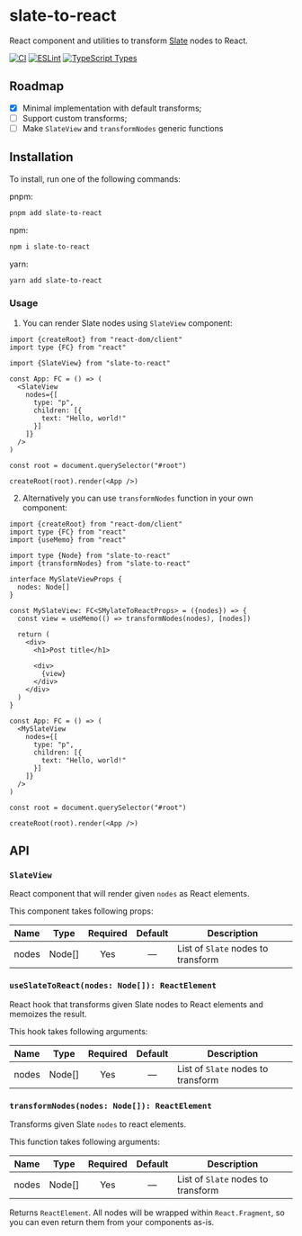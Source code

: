 # slate-to-react

React component and utilities to transform [Slate](https://github.com/ianstormtaylor/slate) nodes to React.

[![CI](https://github.com/octet-stream/slate-to-react/actions/workflows/ci.yml/badge.svg)](https://github.com/octet-stream/slate-to-react/actions/workflows/ci.yml)
[![ESLint](https://github.com/octet-stream/slate-to-react/actions/workflows/eslint.yml/badge.svg)](https://github.com/octet-stream/slate-to-react/actions/workflows/eslint.yml)
[![TypeScript Types](https://github.com/octet-stream/slate-to-react/actions/workflows/typescript.yml/badge.svg)](https://github.com/octet-stream/slate-to-react/actions/workflows/typescript.yml)

## Roadmap

- [x] Minimal implementation with default transforms;
- [ ] Support custom transforms;
- [ ] Make `SlateView` and `transformNodes` generic functions

## Installation

To install, run one of the following commands:

pnpm:

```sh
pnpm add slate-to-react
```

npm:

```sh
npm i slate-to-react
```

yarn:

```sh
yarn add slate-to-react
```

### Usage

1. You can render Slate nodes using `SlateView` component:

```tsx
import {createRoot} from "react-dom/client"
import type {FC} from "react"

import {SlateView} from "slate-to-react"

const App: FC = () => (
  <SlateView
    nodes={[
      type: "p",
      children: [{
        text: "Hello, world!"
      }]
    ]}
  />
)

const root = document.querySelector("#root")

createRoot(root).render(<App />)
```

2. Alternatively you can use `transformNodes` function in your own component:

```tsx
import {createRoot} from "react-dom/client"
import type {FC} from "react"
import {useMemo} from "react"

import type {Node} from "slate-to-react"
import {transformNodes} from "slate-to-react"

interface MySlateViewProps {
  nodes: Node[]
}

const MySlateView: FC<SMylateToReactProps> = ({nodes}) => {
  const view = useMemo(() => transformNodes(nodes), [nodes])

  return (
    <div>
      <h1>Post title</h1>

      <div>
        {view}
      </div>
    </div>
  )
}

const App: FC = () => (
  <MySlateView
    nodes={[
      type: "p",
      children: [{
        text: "Hello, world!"
      }]
    ]}
  />
)

const root = document.querySelector("#root")

createRoot(root).render(<App />)
```

## API

### `SlateView`

React component that will render given `nodes` as React elements.

This component takes following props:

| Name  | Type   | Required  | Default | Description                        |
|-------|--------|:---------:|:-------:|------------------------------------|
| nodes | Node[] | Yes       | —       | List of `Slate` nodes to transform |

### `useSlateToReact(nodes: Node[]): ReactElement`

React hook that transforms given Slate nodes to React elements and memoizes the result.

This hook takes following arguments:

| Name  | Type   | Required  | Default | Description                        |
|-------|--------|:---------:|:-------:|------------------------------------|
| nodes | Node[] | Yes       | —       | List of `Slate` nodes to transform |

### `transformNodes(nodes: Node[]): ReactElement`

Transforms given Slate `nodes` to react elements.

This function takes following arguments:

| Name  | Type   | Required  | Default | Description                        |
|-------|--------|:---------:|:-------:|------------------------------------|
| nodes | Node[] | Yes       | —       | List of `Slate` nodes to transform |

Returns `ReactElement`. All nodes will be wrapped within `React.Fragment`, so you can even return them from your components as-is.
